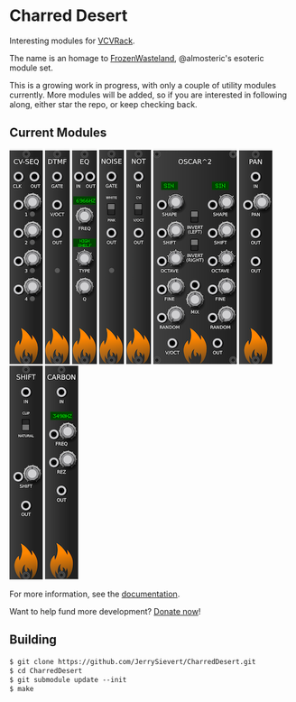 # Charred Desert

Interesting modules for [VCVRack](https://github.com/vcvrack/rack).

The name is an homage to [FrozenWasteland](https://github.com/almosteric/FrozenWasteland),
@almosteric's esoteric module set.

This is a growing work in progress, with only a couple of utility modules currently.
More modules will be added, so if you are interested in following along, either
star the repo, or keep checking back.

## Current Modules

![CV-SEQ](docs/images/cvseq.png) ![DTMF](docs/images/dtmf.png) ![EQ](docs/images/eq.png) ![NOISE](docs/images/noise.png) ![NOT](docs/images/not.png) ![OSCAR^2](docs/images/oscar2.png) ![PAN](docs/images/pan.png) ![SHIFT](docs/images/shift.png) ![CARBON](docs/images/carbon.png)

For more information, see the [documentation](docs/README.md).

Want to help fund more development?  [Donate now](https://paypal.me/JerrySievert)!

## Building

```
$ git clone https://github.com/JerrySievert/CharredDesert.git
$ cd CharredDesert
$ git submodule update --init
$ make
```
